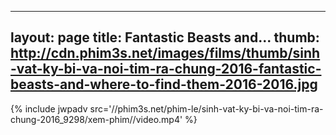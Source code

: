 
---
layout: page
title: Fantastic Beasts and...
thumb: http://cdn.phim3s.net/images/films/thumb/sinh-vat-ky-bi-va-noi-tim-ra-chung-2016-fantastic-beasts-and-where-to-find-them-2016-2016.jpg
---
{% include jwpadv src='//phim3s.net/phim-le/sinh-vat-ky-bi-va-noi-tim-ra-chung-2016_9298/xem-phim//video.mp4' %}

